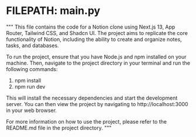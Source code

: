 # FILEPATH: main.py

"""
This file contains the code for a Notion clone using Next.js 13, App Router, Tailwind CSS, and Shadcn UI. The project aims to replicate the core functionality of Notion, including the ability to create and organize notes, tasks, and databases.

To run the project, ensure that you have Node.js and npm installed on your machine. Then, navigate to the project directory in your terminal and run the following commands:

1. npm install
2. npm run dev

This will install the necessary dependencies and start the development server. You can then view the project by navigating to http://localhost:3000 in your web browser.

For more information on how to use the project, please refer to the README.md file in the project directory.
"""
